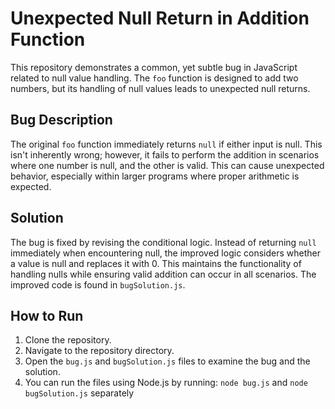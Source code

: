 # Unexpected Null Return in Addition Function

This repository demonstrates a common, yet subtle bug in JavaScript related to null value handling. The `foo` function is designed to add two numbers, but its handling of null values leads to unexpected null returns. 

## Bug Description

The original `foo` function immediately returns `null` if either input is null. This isn't inherently wrong; however, it fails to perform the addition in scenarios where one number is null, and the other is valid.  This can cause unexpected behavior, especially within larger programs where proper arithmetic is expected.

## Solution

The bug is fixed by revising the conditional logic. Instead of returning `null` immediately when encountering null, the improved logic considers whether a value is null and replaces it with 0.  This maintains the functionality of handling nulls while ensuring valid addition can occur in all scenarios.  The improved code is found in `bugSolution.js`.

## How to Run

1. Clone the repository.
2. Navigate to the repository directory.
3. Open the `bug.js` and `bugSolution.js` files to examine the bug and the solution.
4. You can run the files using Node.js by running: `node bug.js` and `node bugSolution.js` separately